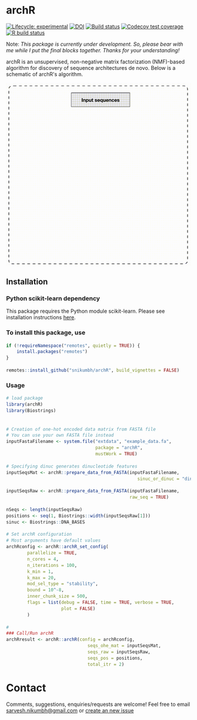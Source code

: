 

# archR
<!-- badges: start -->
[![Lifecycle:
experimental](https://img.shields.io/badge/lifecycle-experimental-orange.svg)](https://www.tidyverse.org/lifecycle/#experimental)
[![DOI](https://zenodo.org/badge/188449833.svg)](https://zenodo.org/badge/latestdoi/188449833)
[![Build status](https://travis-ci.org/snikumbh/archR.svg?branch=master)](https://travis-ci.org/snikumbh/archR)
[![Codecov test coverage](https://codecov.io/gh/snikumbh/archR/branch/master/graph/badge.svg)](https://codecov.io/gh/snikumbh/archR?branch=master)
[![R build status](https://github.com/snikumbh/archR/workflows/R-CMD-check/badge.svg)](https://github.com/snikumbh/archR/actions)
<!-- badges: end -->

Note: _This package is currently under development. So, please bear with me while I put the final blocks together. Thanks for your understanding!_ 


archR is an unsupervised, non-negative matrix factorization (NMF)-based algorithm for discovery of sequence architectures de novo.
Below is a schematic of archR's algorithm.

<img src="https://github.com/snikumbh/archR/blob/master/vignettes/archR_algorithm_1080p_cropped.gif" width="550" align="center">


## Installation

### Python scikit-learn dependency
This package requires the Python module scikit-learn. Please see installation instructions [here](https://scikit-learn.org/stable/install.html).


### To install this package, use 

```r
if (!requireNamespace("remotes", quietly = TRUE)) {
    install.packages("remotes")   
}

remotes::install_github("snikumbh/archR", build_vignettes = FALSE)
``` 



### Usage
```r
# load package
library(archR)
library(Biostrings)


# Creation of one-hot encoded data matrix from FASTA file
# You can use your own FASTA file instead
inputFastaFilename <- system.file("extdata", "example_data.fa", 
                                  package = "archR", 
                                  mustWork = TRUE)

# Specifying dinuc generates dinucleotide features
inputSeqsMat <- archR::prepare_data_from_FASTA(inputFastaFilename,
                                                  sinuc_or_dinuc = "dinuc")

inputSeqsRaw <- archR::prepare_data_from_FASTA(inputFastaFilename, 
                                               raw_seq = TRUE)

nSeqs <- length(inputSeqsRaw)
positions <- seq(1, Biostrings::width(inputSeqsRaw[1]))
sinuc <- Biostrings::DNA_BASES

# Set archR configuration
# Most arguments have default values
archRconfig <- archR::archR_set_config(
        parallelize = TRUE,
        n_cores = 4,
        n_iterations = 100,
        k_min = 1,
        k_max = 20,
        mod_sel_type = "stability",
        bound = 10^-8,
        inner_chunk_size = 500,
        flags = list(debug = FALSE, time = TRUE, verbose = TRUE,
                     plot = FALSE)
        )

#
### Call/Run archR
archRresult <- archR::archR(config = archRconfig,
                               seqs_ohe_mat = inputSeqsMat,
                               seqs_raw = inputSeqsRaw,
                               seqs_pos = positions,
                               total_itr = 2)

```


# Contact
Comments, suggestions, enquiries/requests are welcome! Feel free to email sarvesh.nikumbh@gmail.com or [create an new issue](https://github.com/snikumbh/archR/issues/new)

